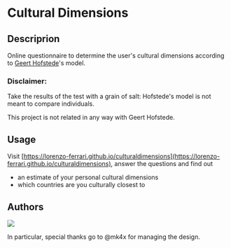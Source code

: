 # Cultural Dimensions

## Descriprion

Online questionnaire to determine the user's cultural dimensions according to [Geert Hofstede](https://geerthofstede.com/)'s model.

### Disclaimer:

Take the results of the test with a grain of salt: Hofstede's model is not meant to compare individuals.

This project is not related in any way with Geert Hofstede.

## Usage

Visit [https://lorenzo-ferrari.github.io/culturaldimensions](https://lorenzo-ferrari.github.io/culturaldimensions), answer the questions and find out
* an estimate of your personal cultural dimensions
* which countries are you culturally closest to

## Authors
<a href="https://github.com/lorenzo-ferrari/culturaldimensions/graphs/contributors">
  <img src="https://contrib.rocks/image?repo=lorenzo-ferrari/culturaldimensions" />
</a>

<br>

In particular, special thanks go to @mk4x for managing the design.